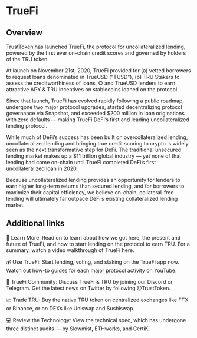 # TrueFi
## Overview
TrustToken has launched TrueFi, the protocol for uncollateralized lending, powered by the first ever on-chain credit scores and governed by holders of the TRU token.

At launch on November 21st, 2020, TrueFi provided for (a) vetted borrowers to request loans denominated in TrueUSD (“TUSD”), (b) TRU Stakers to assess the creditworthiness of loans, © and TrueUSD lenders to earn attractive APY & TRU incentives on stablecoins loaned on the protocol.


Since that launch, TrueFi has evolved rapidly following a public roadmap, undergone two major protocol upgrades, started decentralizing protocol governance via Snapshot, and exceeded $200 million in loan originations with zero defaults — making TrueFi DeFi’s first and leading uncollateralized lending protocol.


While much of DeFi’s success has been built on overcollateralized lending, uncollateralized lending and bringing true credit scoring to crypto is widely seen as the next transformative step for DeFi. The traditional unsecured lending market makes up a $11 trillion global industry — yet none of that lending had come on-chain until TrueFi completed DeFi’s first uncollateralized loan in 2020.


Because uncollateralized lending provides an opportunity for lenders to earn higher long-term returns than secured lending, and for borrowers to maximize their capital efficiency, we believe on-chain, collateral-free lending will ultimately far outpace DeFi’s existing collateralized lending market.

## Additional links
🧠 Learn More: Read on to learn about how we got here, the present and future of TrueFi, and how to start lending on the protocol to earn TRU. For a summary, watch a video walkthrough of TrueFi here.

💰 Use TrueFi: Start lending, voting, and staking on the TrueFi app now. Watch out how-to guides for each major protocol activity on YouTube.

🤝 TrueFi Community: Discuss TrueFi & TRU by joining our Discord or Telegram. Get the latest news on Twitter by following @TrustToken.

📈 Trade TRU: Buy the native TRU token on centralized exchanges like FTX or Binance, or on DEXs like Uniswap and Sushiswap.

💻 Review the Technology: View the technical spec, which has undergone three distinct audits — by Slowmist, ETHworks, and CertiK.